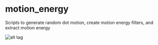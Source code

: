 # motion_energy

Scripts to generate random dot motion, create motion energy filters, and extract motion energy

![alt tag](https://raw.github.com/lwoloszy/motion_energy/master/img/filt_frequency_domain.png)
